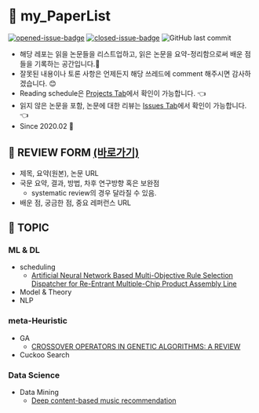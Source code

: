 # :page_facing_up: my_PaperList
[![opened-issue-badge](https://img.shields.io/github/issues/KGJsGit/my_PaperList)](https://github.com/KGJsGit/my_PaperList/issues)
[![closed-issue-badge](https://img.shields.io/github/issues-closed/KGJsGit/my_PaperList)](https://github.com/KGJsGit/my_PaperList/issues?utf8=%E2%9C%93&q=is%3Aissue+is%3Aclosed+)
![GitHub last commit](https://img.shields.io/github/last-commit/KGJsGit/my_PaperList.svg)
- 해당 레포는 읽을 논문들을 리스트업하고, 읽은 논문을 요약-정리함으로써 배운 점들을 기록하는 공간입니다.:closed_book:
- 잘못된 내용이나 토론 사항은 언제든지 해당 쓰레드에 comment 해주시면 감사하겠습니다. :blush:
- Reading schedule은 [Projects Tab](https://github.com/KGJsgit/my-PaperList/projects)에서 확인이 가능합니다. :point_left:
- 읽지 않은 논문을 포함, 논문에 대한 리뷰는 [Issues Tab](https://github.com/KGJsgit/my-PaperList/issues)에서 확인이 가능합니다. :point_left:
- Since 2020.02 :runner:

## :memo: REVIEW FORM [(바로가기)](https://github.com/KGJsGit/my_PaperList/blob/master/review_form.md)
- 제목, 요약(원본), 논문 URL
- 국문 요약, 결과, 방법, 차후 연구방향 혹은 보완점
  - systematic review의 경우 달라질 수 있음.
- 배운 점, 궁금한 점, 중요 레퍼런스 URL

## :dart: TOPIC
### ML & DL
- scheduling
  - [Artificial Neural Network Based Multi-Objective Rule Selection Dispatcher for Re-Entrant Multiple-Chip Product Assembly Line](https://github.com/KGJsGit/my_PaperList/issues/1)
- Model & Theory
- NLP
### meta-Heuristic
- GA
  - [CROSSOVER OPERATORS IN GENETIC ALGORITHMS: A REVIEW](http://ictactjournals.in/paper/IJSC_V6_I1_paper_4_pp_1083_1092.pdf)
- Cuckoo Search
### Data Science
- Data Mining
  - [Deep content-based music recommendation](https://papers.nips.cc/paper/5004-deep-content-based-music-recommendation)
